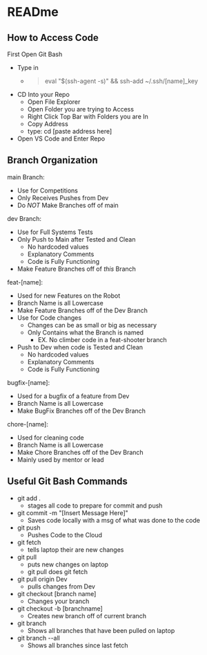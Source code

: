 # READme


## How to Access Code
First Open Git Bash

- Type in 
	- >  eval "$(ssh-agent -s)" && ssh-add ~/.ssh/[name]_key
- CD Into your Repo
	- Open File Explorer
	- Open Folder you are trying to Access
	- Right Click Top Bar with Folders you are In
	- Copy Address
	- type: cd [paste address here]
- Open VS Code and Enter Repo


## Branch Organization

main Branch: 

- Use for Competitions
- Only Receives Pushes from Dev
- Do *NOT* Make Branches off of main

dev Branch:

-  Use for Full Systems Tests
- Only Push to Main after Tested and Clean
	- No hardcoded values
	-  Explanatory Comments
	- Code is Fully Functioning
-  Make Feature Branches off of *this* Branch

feat-[name]: 

- Used for new Features on the Robot
- Branch Name is all Lowercase
- Make Feature Branches off of the Dev Branch
-  Use for Code changes
	- Changes can be as small or big as necessary
	- Only Contains what the Branch is named
		- EX. No climber code in a feat-shooter branch
-  Push to Dev when code is Tested and Clean
	- No hardcoded values
	-  Explanatory Comments
	- Code is Fully Functioning

bugfix-[name]: 

- Used for a bugfix of a feature from Dev
- Branch Name is all Lowercase
- Make BugFix Branches off of the Dev Branch

chore-[name]: 

- Used for cleaning code
- Branch Name is all Lowercase
- Make Chore Branches off of the Dev Branch
- Mainly used by mentor or lead

## Useful Git Bash Commands
- git add .
	- stages all code to prepare for commit and push
- git commit -m "[Insert Message Here]" 
	- Saves code locally with a msg of what was done to the code
- git push
	- Pushes Code to the Cloud
- git fetch
	- tells laptop their are new changes
- git pull
	- puts new changes on laptop 
	- git pull does git fetch
- git pull origin Dev
	- pulls changes from Dev
- git checkout [branch name]
	- Changes your branch
- git checkout -b [branchname]
	- Creates new branch off of current branch
- git branch
	- Shows all branches that have been pulled on laptop
- git branch --all
	- Shows all branches since last fetch
